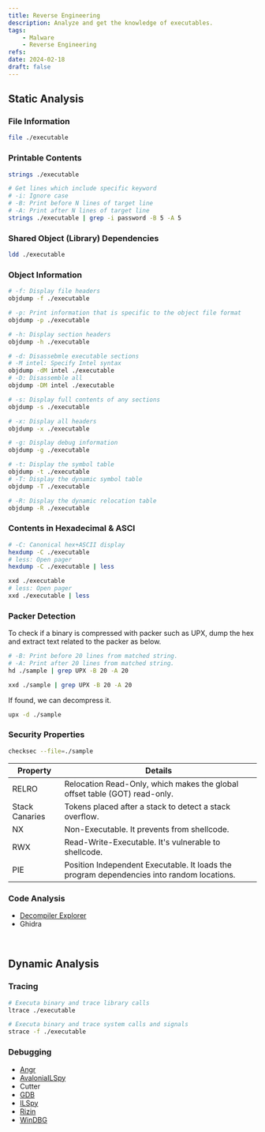 ```yaml
---
title: Reverse Engineering
description: Analyze and get the knowledge of executables.
tags:
    - Malware
    - Reverse Engineering
refs:
date: 2024-02-18
draft: false
---
```


## Static Analysis

### File Information

```bash
file ./executable
```

### Printable Contents

```bash
strings ./executable

# Get lines which include specific keyword
# -i: Ignore case
# -B: Print before N lines of target line
# -A: Print after N lines of target line
strings ./executable | grep -i password -B 5 -A 5
```

### Shared Object (Library) Dependencies

```bash
ldd ./executable
```

### Object Information

```bash
# -f: Display file headers
objdump -f ./executable

# -p: Print information that is specific to the object file format
objdump -p ./executable

# -h: Display section headers
objdump -h ./executable

# -d: Disassebmle executable sections
# -M intel: Specify Intel syntax
objdump -dM intel ./executable
# -D: Disassemble all
objdump -DM intel ./executable

# -s: Display full contents of any sections
objdump -s ./executable

# -x: Display all headers
objdump -x ./executable

# -g: Display debug information
objdump -g ./executable

# -t: Display the symbol table
objdump -t ./executable
# -T: Display the dynamic symbol table
objdump -T ./executable

# -R: Display the dynamic relocation table
objdump -R ./executable
```

### Contents in Hexadecimal & ASCI

```bash
# -C: Canonical hex+ASCII display
hexdump -C ./executable
# less: Open pager
hexdump -C ./executable | less

xxd ./executable
# less: Open pager
xxd ./executable | less
```

### Packer Detection

To check if a binary is compressed with packer such as UPX, dump the hex and extract text related to the packer as below.

```bash
# -B: Print before 20 lines from matched string.
# -A: Print after 20 lines from matched string.
hd ./sample | grep UPX -B 20 -A 20

xxd ./sample | grep UPX -B 20 -A 20
```

If found, we can decompress it.

```bash
upx -d ./sample 
```

### Security Properties

```sh
checksec --file=./sample
```
  
|Property|Details|
|---|---|
|RELRO|Relocation Read-Only, which makes the global offset table (GOT) read-only.|
|Stack Canaries|Tokens placed after a stack to detect a stack overflow.|
|NX|Non-Executable. It prevents from shellcode.|
|RWX|Read-Write-Executable. It's vulnerable to shellcode.|
|PIE|Position Independent Executable. It loads the program dependencies into random locations.|

### Code Analysis

- [Decompiler Explorer](https://dogbolt.org/)
- Ghidra

<br />

## Dynamic Analysis

### Tracing

```bash
# Executa binary and trace library calls
ltrace ./executable

# Executa binary and trace system calls and signals
strace -f ./executable
```

### Debugging

- [Angr](./angr-cheatsheet)
- [AvaloniaILSpy](https://github.com/icsharpcode/AvaloniaILSpy)
- Cutter
- [GDB](./gdb-cheatsheet)
- [ILSpy](https://github.com/icsharpcode/ILSpy)
- [Rizin](./rizin-cheatsheet)
- [WinDBG](./windbg-cheatsheet)

